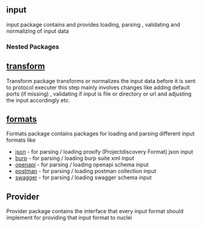 ## input

input package contains and provides loading, parsing , validating and normalizing of input data

### Nested Packages

## [transform](./transform.go)

Transform package transforms or normalizes the input data before it is sent to protocol executer this step mainly involves changes like adding default ports (if missing) , validating if input is file or directory or url and adjusting the input accordingly etc.

## [formats](./formats/README.md)

Formats package contains packages for loading and parsing different input formats like
- [json](./formats/json) - for parsing / loading proxify (Projectdiscovery Format) json input
- [burp](./formats/burp) - for parsing / loading burp suite xml input
- [openapi](./formats/openapi) - for parsing / loading openapi schema input
- [postman](./formats/postman) - for parsing / loading postman collection input
- [swagger](./formats/swagger) - for parsing / loading swagger schema input


## Provider

Provider package contains the interface that every input format should implement for providing that input format to nuclei